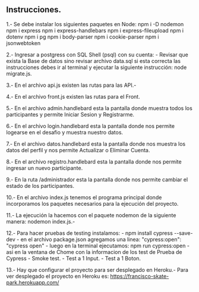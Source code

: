 Instrucciones.
--------------

 1.- Se debe instalar los siguientes paquetes en Node:
     npm i -D nodemon
     npm i express
     npm i express-handlebars
     npm i express-fileupload
     npm i dotenv
     npm i pg
     npm i body-parser
     npm i cookie-parser
     npm i jsonwebtoken

 2.- Ingresar a postgress con SQL Shell (psql) con su cuenta:
      - Revisar que exista la Base de datos sino revisar archivo data.sql si esta correcta las instrucciones debes ir al terminal y ejecutar la siguiente instrucción: node migrate.js.

 3.- En el archivo api.js existen las rutas para las API.-

 4.- En el archivo front.js existen las rutas para el Front.

 5.- En el archivo admin.handlebard esta la pantalla donde muestra todos los participantes y permite Iniciar Sesion y Registrarme.

 6.- En el archivo login.handlebard esta la pantalla donde nos permite logearse en el desafio y muestra nuestro datos.

 7.- En el archivo datos.handlebard esta la pantalla donde nos muestra los datos del perfil y nos permite Actualizar o Eliminar Cuenta.

 8.- En el archivo registro.handlebard esta la pantalla donde nos permite ingresar un nuevo participante.
 
 9.- En la ruta /administrador esta la pantalla donde nos permite cambiar el estado de los participantes.

10.- En el archivo index.js tenemos el programa principal donde incorporamos los paquetes necesarios para la ejecución del proyecto.

11.- La ejecución la hacemos con el paquete nodemon de la siguiente manera:
     nodemon index.js.-

12.- Para hacer pruebas de testing instalamos:
     - npm install cypress --save-dev
     - en el archivo package.json agregamos una linea:
        "cypress:open": "cypress open"
     - luego en la terminal ejecutamos: npm run cypress:open
     - asi en la ventana de Chome con la informacion de los test de Prueba de Cypress
        - Smoke test.
        - Test a 1 Input.
        - Test a 1 Boton.

13.- Hay que configurar el proyecto para ser desplegado en Heroku.-
     Para ver desplegado el proyecto en Heroku es: https://francisco-skate-park.herokuapp.com/
